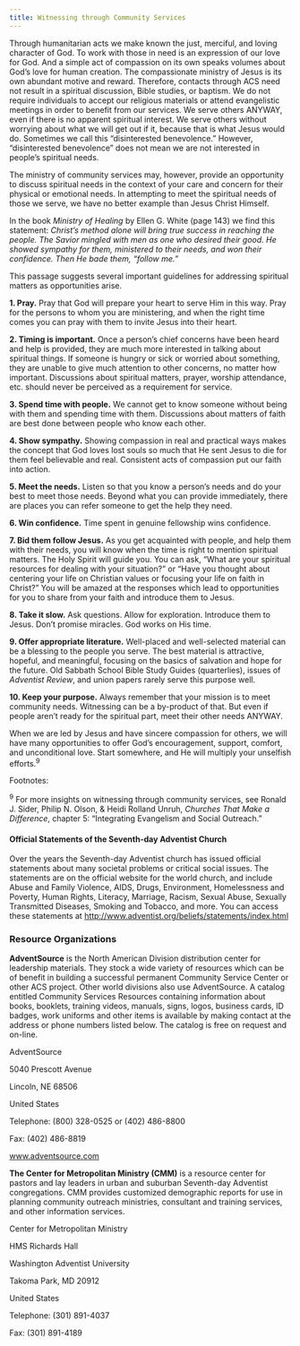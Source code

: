 ```yaml
---
title: Witnessing through Community Services
---
```


Through humanitarian acts we make known the just, merciful, and loving character of God. To work with those in need is an expression of our love for God. And a simple act of compassion on its own speaks volumes about God’s love for human creation. The compassionate ministry of Jesus is its own abundant motive and reward. Therefore, contacts through ACS need not result in a spiritual discussion, Bible studies, or baptism. We do not require individuals to accept our religious materials or attend evangelistic meetings in order to benefit from our services. We serve others ANYWAY, even if there is no apparent spiritual interest. We serve others without worrying about what we will get out if it, because that is what Jesus would do. Sometimes we call this “disinterested benevolence.” However, “disinterested benevolence” does not mean we are not interested in people’s spiritual needs.

The ministry of community services may, however, provide an opportunity to discuss spiritual needs in the context of your care and concern for their physical or emotional needs. In attempting to meet the spiritual needs of those we serve, we have no better example than Jesus Christ Himself.

In the book _Ministry of Healing_ by Ellen G. White (page 143) we find this statement: _Christ’s method alone will bring true success in reaching the people. The Savior mingled with men as one who desired their good. He showed sympathy for them, ministered to their needs, and won their confidence. Then He bade them, “follow me.”_

This passage suggests several important guidelines for addressing spiritual matters as opportunities arise.

**1. Pray.** Pray that God will prepare your heart to serve Him in this way. Pray for the persons to whom you are ministering, and when the right time comes you can pray with them to invite Jesus into their heart.

**2. Timing is important.** Once a person’s chief concerns have been heard and help is provided, they are much more interested in talking about spiritual things. If someone is hungry or sick or worried about something, they are unable to give much attention to other concerns, no matter how important. Discussions about spiritual matters, prayer, worship attendance, etc. should never be perceived as a requirement for service.

**3. Spend time with people.** We cannot get to know someone without being with them and spending time with them. Discussions about matters of faith are best done between people who know each other.

**4. Show sympathy.** Showing compassion in real and practical ways makes the concept that God loves lost souls so much that He sent Jesus to die for them feel believable and real. Consistent acts of compassion put our faith into action.

**5. Meet the needs.** Listen so that you know a person’s needs and do your best to meet those needs. Beyond what you can provide immediately, there are places you can refer someone to get the help they need.

**6. Win confidence.** Time spent in genuine fellowship wins confidence.

**7. Bid them follow Jesus.** As you get acquainted with people, and help them with their needs, you will know when the time is right to mention spiritual matters. The Holy Spirit will guide you. You can ask, “What are your spiritual resources for dealing with your situation?” or “Have you thought about centering your life on Christian values or focusing your life on faith in Christ?” You will be amazed at the responses which lead to opportunities for you to share from your faith and introduce them to Jesus.

**8. Take it slow.** Ask questions. Allow for exploration. Introduce them to Jesus. Don’t promise miracles. God works on His time.

**9. Offer appropriate literature.** Well-placed and well-selected material can be a blessing to the people you serve. The best material is attractive, hopeful, and meaningful, focusing on the basics of salvation and hope for the future. Old Sabbath School Bible Study Guides (quarterlies), issues of _Adventist Review_, and union papers rarely serve this purpose well.

**10. Keep your purpose.** Always remember that your mission is to meet community needs. Witnessing can be a by-product of that. But even if people aren’t ready for the spiritual part, meet their other needs ANYWAY.

When we are led by Jesus and have sincere compassion for others, we will have many opportunities to offer God’s encouragement, support, comfort, and unconditional love. Start somewhere, and He will multiply your unselfish efforts.<sup>9</sup>

Footnotes:

<sup>9</sup> For more insights on witnessing through community services, see Ronald J. Sider, Philip N. Olson, & Heidi Rolland Unruh, _Churches That Make a Difference_, chapter 5: “Integrating Evangelism and Social Outreach.”

#### Official Statements of the Seventh-day Adventist Church

Over the years the Seventh-day Adventist church has issued official statements about many societal problems or critical social issues. The statements are on the official website for the world church, and include Abuse and Family Violence, AIDS, Drugs, Environment, Homelessness and Poverty, Human Rights, Literacy, Marriage, Racism, Sexual Abuse, Sexually Transmitted Diseases, Smoking and Tobacco, and more. You can access these statements at http://www.adventist.org/beliefs/statements/index.html

### Resource Organizations

**AdventSource** is the North American Division distribution center for leadership materials. They stock a wide variety of resources which can be of benefit in building a successful permanent Community Service Center or other ACS project. Other world divisions also use AdventSource. A catalog entitled Community Services Resources containing information about books, booklets, training videos, manuals, signs, logos, business cards, ID badges, work uniforms and other items is available by making contact at the address or phone numbers listed below. The catalog is free on request and on-line.

AdventSource

5040 Prescott Avenue

Lincoln, NE 68506

United States

Telephone: (800) 328-0525 or (402) 486-8800

Fax: (402) 486-8819

www.adventsource.com

**The Center for Metropolitan Ministry (CMM)** is a resource center for pastors and lay leaders in urban and suburban Seventh-day Adventist congregations. CMM provides customized demographic reports for use in planning community outreach ministries, consultant and training services, and other information services.

Center for Metropolitan Ministry

HMS Richards Hall

Washington Adventist University

Takoma Park, MD 20912

United States

Telephone: (301) 891-4037

Fax: (301) 891-4189